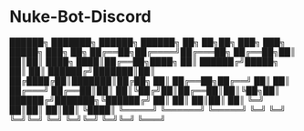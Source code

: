 # Nuke-Bot-Discord
██████╗ ███████╗ ██████╗     ██████╗ ██╗  ██╗██╗    ███╗   ███╗ █████╗ ███╗   ██╗
██╔══██╗██╔════╝██╔═══██╗    ██╔══██╗██║  ██║██║    ████╗ ████║██╔══██╗████╗  ██║
██████╔╝█████╗  ██║   ██║    ██████╔╝███████║██║    ██╔████╔██║███████║██╔██╗ ██║
██╔══██╗██╔══╝  ██║   ██║    ██╔═══╝ ██╔══██║██║    ██║╚██╔╝██║██╔══██║██║╚██╗██║
██████╔╝███████╗╚██████╔╝    ██║     ██║  ██║██║    ██║ ╚═╝ ██║██║  ██║██║ ╚████║
╚═════╝ ╚══════╝ ╚═════╝     ╚═╝     ╚═╝  ╚═╝╚═╝    ╚═╝     ╚═╝╚═╝  ╚═╝╚═╝  ╚═══╝

